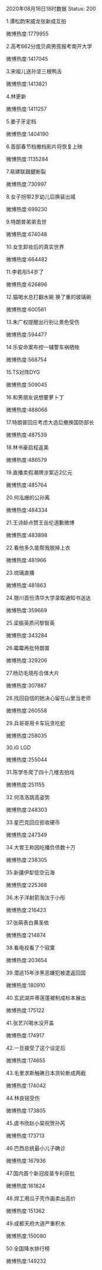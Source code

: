 2020年08月16日18时数据
Status: 200

1.谭松韵宋威龙张新成互拍

微博热度:1779955

2.高考662分庞贝病男孩报考南开大学

微博热度:1417045

3.宋祖儿送孙坚三根鸭舌

微博热度:1413821

4.林更新

微博热度:1411257

5.姜子牙定档

微博热度:1404190

6.首部春节档撤档影片将恢复上映

微博热度:1135284

7.易建联跟腱断裂

微博热度:730997

8.女子拐带2岁幼儿后换装出城

微博热度:699230

9.特朗普弟弟去世

微博热度:674048

10.女生卸妆后的真实世界

微博热度:664482

11.李若彤54岁了

微博热度:626896

12.猫喝水总打翻水碗 换了重的玻璃碗

微博热度:600561

13.朱广权提醒出行别让景色受伤

微博热度:594477

14.乐安命案布控一辅警车祸牺牲

微博热度:568754

15.TS对阵DYG

微博热度:509045

16.和男朋友说想要萝卜丁

微博热度:488066

17.特朗普回应考虑大选后撤换国防部长

微博热度:487539

18.林书豪启程返美

微博热度:486579

19.直播卖假潮牌涉案近2亿元

微博热度:485764

20.何泓姗的公孙离

微博热度:484334

21.王诗龄点赞王岳伦道歉微博

微博热度:483898

22.看他多久能帮我脱掉上衣

微博热度:481966

23.琉璃直播

微博热度:481863

24.银川首份清华大学录取通知书送达

微博热度:359669

25.梁振英质问黎智英

微博热度:343284

26.霉霉再批特朗普

微博热度:329206

27.杨玏毛晓彤合体大片

微博热度:307887

28.找回自信的她决心留在山里当老师

微博热度:260558

29.兵哥哥用卡车玩贪吃蛇

微博热度:258035

30.iG LGD

微博热度:255044

31.陈学冬爬了四十几楼去拍戏

微博热度:251155

32.何洛洛跳高姿势

微博热度:248303

33.星巴克回应拒收硬币

微博热度:247349

34.大胃王称因吃播负债数十万

微博热度:238305

35.新疆伊犁低空云海

微博热度:225368

36.木子洋射箭淘汰于小彤

微博热度:216423

37.张萌表白黄圣依

微博热度:214874

38.看电视看了个寂寞

微博热度:203654

39.潜逃15年涉黑恶嫌犯被遣返回国

微博热度:180910

40.玄武湖并蒂莲蓬被制成标本展出

微博热度:175122

41.张艺兴喝水没开盖

微博热度:174917

42.一旦接受了这个设定后

微博热度:174655

43.毛里求斯触礁日本货轮断成两截

微博热度:174042

44.林良铭受伤

微博热度:173805

45.虞书欣赵小棠祝贺孙芮

微博热度:173713

46.巴西总统最小儿子确诊

微博热度:167936

47.国内首个新冠疫苗专利获批

微博热度:161824

48.焊工用瓜子壳作画卖出高价

微博热度:151362

49.成都天府大道严重积水

微博热度:150080

50.全国降水排行榜

微博热度:149232

